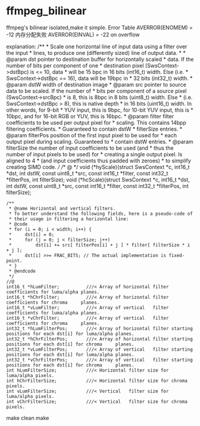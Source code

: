 # ffmpeg_bilinear
ffmpeg's bilinear isolated,make it simple.
Error Table
AVERROR(ENOMEM) = -12 内存分配失败
AVERROR(EINVAL) = -22 on overflow

explanation:
    /**
     * Scale one horizontal line of input data using a filter over the input
     * lines, to produce one (differently sized) line of output data.
     *
     * @param dst        pointer to destination buffer for horizontally scaled
     *                   data. If the number of bits per component of one
     *                   destination pixel (SwsContext->dstBpc) is <= 10, data
     *                   will be 15 bpc in 16 bits (int16_t) width. Else (i.e.
     *                   SwsContext->dstBpc == 16), data will be 19bpc in
     *                   32 bits (int32_t) width.
     * @param dstW       width of destination image
     * @param src        pointer to source data to be scaled. If the number of
     *                   bits per component of a source pixel (SwsContext->srcBpc)
     *                   is 8, this is 8bpc in 8 bits (uint8_t) width. Else
     *                   (i.e. SwsContext->dstBpc > 8), this is native depth
     *                   in 16 bits (uint16_t) width. In other words, for 9-bit
     *                   YUV input, this is 9bpc, for 10-bit YUV input, this is
     *                   10bpc, and for 16-bit RGB or YUV, this is 16bpc.
     * @param filter     filter coefficients to be used per output pixel for
     *                   scaling. This contains 14bpp filtering coefficients.
     *                   Guaranteed to contain dstW * filterSize entries.
     * @param filterPos  position of the first input pixel to be used for
     *                   each output pixel during scaling. Guaranteed to
     *                   contain dstW entries.
     * @param filterSize the number of input coefficients to be used (and
     *                   thus the number of input pixels to be used) for
     *                   creating a single output pixel. Is aligned to 4
     *                   (and input coefficients thus padded with zeroes)
     *                   to simplify creating SIMD code.
     */
    /** @ */
    void (*hyScale)(struct SwsContext *c, int16_t *dst, int dstW,
                    const uint8_t *src, const int16_t *filter,
                    const int32_t *filterPos, int filterSize);
    void (*hcScale)(struct SwsContext *c, int16_t *dst, int dstW,
                    const uint8_t *src, const int16_t *filter,
                    const int32_t *filterPos, int filterSize);


    /**
     * @name Horizontal and vertical filters.
     * To better understand the following fields, here is a pseudo-code of
     * their usage in filtering a horizontal line:
     * @code
     * for (i = 0; i < width; i++) {
     *     dst[i] = 0;
     *     for (j = 0; j < filterSize; j++)
     *         dst[i] += src[ filterPos[i] + j ] * filter[ filterSize * i + j ];
     *     dst[i] >>= FRAC_BITS; // The actual implementation is fixed-point.
     * }
     * @endcode
     */
    //@
    int16_t *hLumFilter;          ///< Array of horizontal filter coefficients for luma/alpha planes.
    int16_t *hChrFilter;          ///< Array of horizontal filter coefficients for chroma     planes.
    int16_t *vLumFilter;          ///< Array of vertical   filter coefficients for luma/alpha planes.
    int16_t *vChrFilter;          ///< Array of vertical   filter coefficients for chroma     planes.
    int32_t *hLumFilterPos;       ///< Array of horizontal filter starting positions for each dst[i] for luma/alpha planes.
    int32_t *hChrFilterPos;       ///< Array of horizontal filter starting positions for each dst[i] for chroma     planes.
    int32_t *vLumFilterPos;       ///< Array of vertical   filter starting positions for each dst[i] for luma/alpha planes.
    int32_t *vChrFilterPos;       ///< Array of vertical   filter starting positions for each dst[i] for chroma     planes.
    int hLumFilterSize;           ///< Horizontal filter size for luma/alpha pixels.
    int hChrFilterSize;           ///< Horizontal filter size for chroma     pixels.
    int vLumFilterSize;           ///< Vertical   filter size for luma/alpha pixels.
    int vChrFilterSize;           ///< Vertical   filter size for chroma     pixels.

make clean
make

